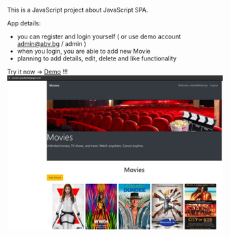 This is a JavaScript project about JavaScript SPA.

App details:
- you can register and login yourself ( or use demo account admin@abv.bg / admin )
- when you login, you are able to add new Movie
- planning to add details, edit, delete and like functionality


Try it now -> [Demo](https://movies-spa.dimitargegov.com/) !!!
![link](https://github.com/MitkoDG/movie-spa/blob/main/screen-shot.jpg)
